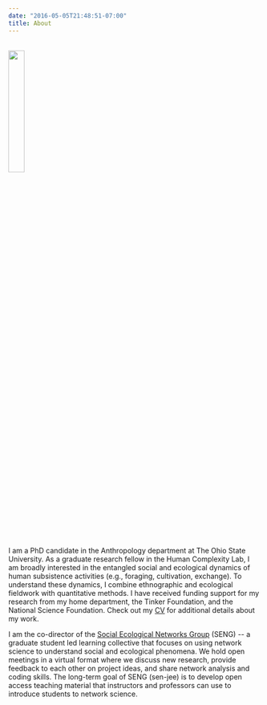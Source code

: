 ```yaml
---
date: "2016-05-05T21:48:51-07:00"
title: About
---
```


<br>
<img src="/./about_files/SAS-oldgrowth-sitka (2).jpg" alt="" width="25%" height="25%"/>

I am a PhD candidate in the Anthropology department at The Ohio State University. As a graduate research fellow in the Human Complexity Lab, I am broadly interested in the entangled social and ecological dynamics of human subsistence activities (e.g., foraging, cultivation, exchange). To understand these dynamics, I combine ethnographic and ecological fieldwork with quantitative methods. I have received funding support for my research from my home department, the Tinker Foundation, and the National Science Foundation. Check out my [CV](/cv/) for additional details about my work. 

I am the co-director of the [Social Ecological Networks Group](https://seng.netlify.app) (SENG) -- a graduate student led learning collective that focuses on using network science to understand social and ecological phenomena. We hold open meetings in a virtual format where we discuss new research, provide feedback to each other on project ideas, and share network analysis and coding skills. The long-term goal of SENG (sen-jee) is to develop open access teaching material that instructors and professors can use to introduce students to network science.  